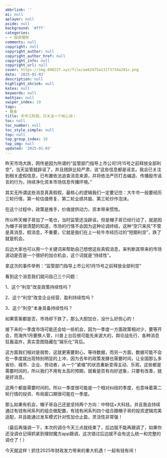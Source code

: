 ```yaml
---
abbrlink: ''
ai: null
aplayer: null
aside: null
background: '#fff'
categories:
- - 投资理财
comments: null
copyright: null
copyright_author: null
copyright_author_href: null
copyright_info: null
copyright_url: null
cover: https://img.090227.xyz/file/ae62475a131f3734a201c.png
date: '2025-01-03'
description: null
highlight_shrink: null
katex: null
keywords: null
mathjax: null
swiper_index: 10
tags:
- 基金
title: 牛市三阶段，只关注一个核心词！
toc: null
toc_number: null
toc_style_simple: null
top: null
top_group_index: 10
top_img: null
updated: '2025-01-03'
---
```

昨天市场大跌，网传是因为所谓的“监管部门指导上市公司1月15号之前释放全部利空”，当天监管就辟谣了，并且措辞比较严肃，说“这些信息都是谣言。我会已关注到相关虚假信息，已布置依法追查消息来源，并将依法严厉打击编造、传播股市谣言的行为，持续净化资本市场信息传播环境。”

其实无所谓这些消息真真假假，最核心的逻辑我们一定要记住：大牛市一般要经历三轮行情，第一轮估值修复、第二轮业绩共振、第三轮炒作泡沫。

在这个过程中，政策是推手，价值提供动力，资本带来惯性。

所以昨天帽子哥加了一笔仓，当时监管还没辟谣，但是帽子哥已经行动了，就是因为帽子哥很清楚的知道，市场的行情不会因为这种论调终结，这种“空穴来风”不管是真消息、假消息，不重要，它就是我们在上一轮牛市经历过的“短期利空”，跌了就是机会。

后边大家也可以用一个关键词来帮助自己想想这些真假消息，来判断其带来的市场波动是否是一个很好的加仓机会，这个词就是“持续性”。

拿这次的事件举例：“监管部门指导上市公司1月15号之前释放全部利空”

看到这个消息我们就问自己三个问题：

1、这个“利空”改变政策持续性吗？

2、这个“利空”改变企业经营、盈利持续性吗？

3、这个“利空”本身具备持续性吗？

如果答案都是否，市场却下跌了，那么大胆加仓，没什么好担心的！

接下来的一季度市场可能还会给一些机会，因为一季度一方面政策相对少，要等开会，而海外1月要换人管，川普上台后很可能先来波大的，舆论战先行、各种消息狂轰滥炸，真实意图隐藏在“娱乐化”背后。

这方面我们相对是弱势，这就更需要耐心，等待数据，而另一方面，数据可能不会在一季度就出现特别明显的上冲，因为去年的政策发酵也需要时间，让全国那么多省份、城市、企业、劳动者，从一个“紧缩”的状态重新变得主动、乐观，这些都是需要时间的，所以我们不用有太高的预期，就看是否有向好迹象，只要有改善，就是好消息。

这两个都是需要时间的。所以一季度很可能是一个相对纠结的季度，也意味着第二轮行情的投资、布局窗口期很可能在一季度。

那么如果有机会，帽子哥自己还是坚持两个方向：中特估+大科技。并且我会持续通过有钱有闲系列的组合做配置，有钱有闲系列四个组合跟帽子哥的投资逻辑完美适配，并且能通过发车模式针对性加仓止盈，灵活性非常强！

（最后再强调一下，本次的调仓今天三点就结束了，后边就不能再跟调了，如果你还没调仓记得抓紧到理财魔方app跟调，这次错过后边就不会有这么统一和完整的调仓了！）

今天就这样！抓住2025年财政发力带来的重大机遇！一起有钱有闲！
